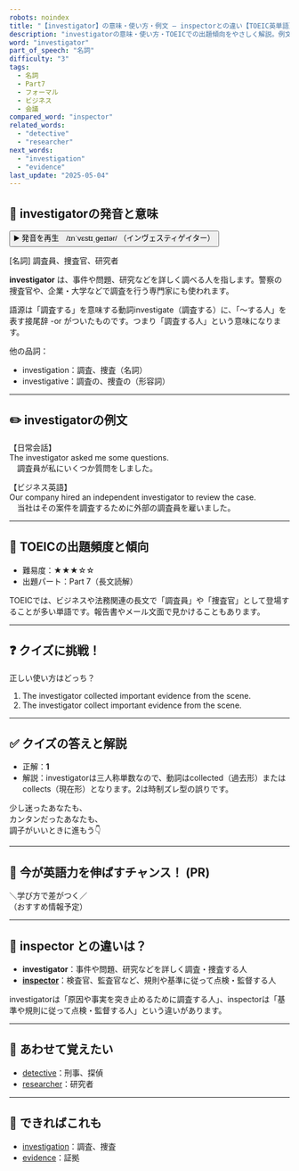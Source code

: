 ```yaml
---
robots: noindex
title: "【investigator】の意味・使い方・例文 ― inspectorとの違い【TOEIC英単語】"
description: "investigatorの意味・使い方・TOEICでの出題傾向をやさしく解説。例文・クイズ付きでinspectorとの違いもわかりやすく学べます。"
word: "investigator"
part_of_speech: "名詞"
difficulty: "3"
tags:
  - 名詞
  - Part7
  - フォーマル
  - ビジネス
  - 会議
compared_word: "inspector"
related_words:
  - "detective"
  - "researcher"
next_words:
  - "investigation"
  - "evidence"
last_update: "2025-05-04"
---
```


## 🔰 investigatorの発音と意味

<button class="play-audio" onclick="playTTS('investigator')">
  <span class="play-audio-main">
    ▶️ 発音を再生　/ɪnˈvɛstɪˌɡeɪtər/
  </span>
  <span class="play-audio-sub">
    （インヴェスティゲイター）
  </span>
</button>

[名詞] 調査員、捜査官、研究者

**investigator** は、事件や問題、研究などを詳しく調べる人を指します。警察の捜査官や、企業・大学などで調査を行う専門家にも使われます。

語源は「調査する」を意味する動詞investigate（調査する）に、「～する人」を表す接尾辞 -or がついたものです。つまり「調査する人」という意味になります。

他の品詞：  
- investigation：調査、捜査（名詞）
- investigative：調査の、捜査の（形容詞）

---

## ✏️ investigatorの例文

【日常会話】  
The investigator asked me some questions.  
　調査員が私にいくつか質問をしました。

【ビジネス英語】  
Our company hired an independent investigator to review the case.  
　当社はその案件を調査するために外部の調査員を雇いました。

---

## 🎯 TOEICの出題頻度と傾向

- 難易度：★★★☆☆
- 出題パート：Part 7（長文読解）

TOEICでは、ビジネスや法務関連の長文で「調査員」や「捜査官」として登場することが多い単語です。報告書やメール文面で見かけることもあります。

---

## ❓ クイズに挑戦！

正しい使い方はどっち？

1. The investigator collected important evidence from the scene.  
2. The investigator collect important evidence from the scene.

---

## ✅ クイズの答えと解説

- 正解：**1**
- 解説：investigatorは三人称単数なので、動詞はcollected（過去形）またはcollects（現在形）となります。2は時制ズレ型の誤りです。

少し迷ったあなたも、  
カンタンだったあなたも、  
調子がいいときに進もう👇️

---

## 🚀 今が英語力を伸ばすチャンス！ (PR)

<div class="info-center">
＼学び方で差がつく／<br>  
（おすすめ情報予定）
</div>

---

## 🤔  inspector との違いは？

- **investigator**：事件や問題、研究などを詳しく調査・捜査する人
- **[inspector](/word/inspector/)**：検査官、監査官など、規則や基準に従って点検・監督する人

investigatorは「原因や事実を突き止めるために調査する人」、inspectorは「基準や規則に従って点検・監督する人」という違いがあります。

---

## 🧩 あわせて覚えたい

- [detective](/word/detective/)：刑事、探偵
- [researcher](/word/researcher/)：研究者

---

## 📖 できればこれも

- [investigation](/word/investigation/)：調査、捜査
- [evidence](/word/evidence/)：証拠

<!-- cvid: aid19_bid15 -->
